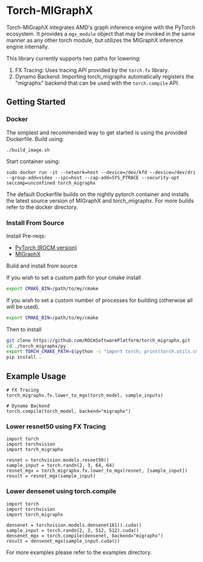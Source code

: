 # Torch-MIGraphX

Torch-MIGraphX integrates AMD's graph inference engine with the PyTorch ecosystem. It provides a `mgx_module` object that may be invoked in the same manner as any other torch module, but utilizes the MIGraphX inference engine internally. 

This library currently supports two paths for lowering:
1. FX Tracing: Uses tracing API provided by the `torch.fx` library.
2. Dynamo Backend: Importing torch_migraphx automatically registers the "migraphx" backend that can be used with the `torch.compile` API.


## Getting Started
### Docker
The simplest and recommended way to get started is using the provided Dockerfile.
Build using:
```
./build_image.sh
```
Start container using:
```
sudo docker run -it --network=host --device=/dev/kfd --device=/dev/dri --group-add=video --ipc=host --cap-add=SYS_PTRACE --security-opt seccomp=unconfined torch_migraphx
```

The default Dockerfile builds on the nightly pytorch container and installs the latest source version of MIGraphX and torch_migraphx. For more builds refer to the docker directory.

### Install From Source
Install Pre-reqs:
- [PyTorch (ROCM version)](https://rocm.docs.amd.com/projects/install-on-linux/en/develop/how-to/3rd-party/pytorch-install.html#using-a-wheels-package)
- [MIGraphX](https://github.com/ROCm/AMDMIGraphX?tab=readme-ov-file#installing-from-binaries)

Build and install from source

If you wish to set a custom path for your cmake install

```bash
export CMAKE_BIN=/path/to/my/cmake
```

If you wish to set a custom number of processes for building (otherwise all will be used).

```bash
export CMAKE_BIN=/path/to/my/cmake
```

Then to install

```bash
git clone https://github.com/ROCmSoftwarePlatform/torch_migraphx.git
cd ./torch_migraphx/py
export TORCH_CMAKE_PATH=$(python -c "import torch; print(torch.utils.cmake_prefix_path)")
pip install .
```

## Example Usage
```
# FX Tracing
torch_migraphx.fx.lower_to_mgx(torch_model, sample_inputs)

# Dynamo Backend
torch.compile(torch_model, backend="migraphx")
```

### Lower resnet50 using FX Tracing
```
import torch
import torchvision
import torch_migraphx

resnet = torchvision.models.resnet50()
sample_input = torch.randn(2, 3, 64, 64)
resnet_mgx = torch_migraphx.fx.lower_to_mgx(resnet, [sample_input])
result = resnet_mgx(sample_input)
```

### Lower densenet using torch.compile
```
import torch
import torchvision
import torch_migraphx

densenet = torchvision.models.densenet161().cuda()
sample_input = torch.randn(2, 3, 512, 512).cuda()
densenet_mgx = torch.compile(densenet, backend="migraphx")
result = densenet_mgx(sample_input.cuda())
```

For more examples please refer to the examples directory.
